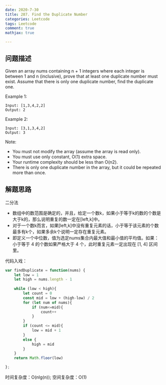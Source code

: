 ```yaml
---
date: 2020-7-30
title: 287. Find the Duplicate Number
categories: Leetcode
tags: Leetcode
comment: true
mathjax: true

---
```


## 问题描述

Given an array nums containing n + 1 integers where each integer is between 1 and n (inclusive), prove that at least one duplicate number must exist. Assume that there is only one duplicate number, find the duplicate one.

Example 1:
```
Input: [1,3,4,2,2]
Output: 2
```

Example 2:

```
Input: [3,1,3,4,2]
Output: 3
```
<!--more-->
Note:

- You must not modify the array (assume the array is read only).
- You must use only constant, O(1) extra space.
- Your runtime complexity should be less than O(n2).
- There is only one duplicate number in the array, but it could be repeated more than once.

## 解题思路

二分法

- 数组中的数范围是确定的，并且，给定一个数k，如果小于等于k的数的个数是大于k的，那么说明重复的数一定在[left,k]中。
- 对于一个数k而言，如果[left,k]中没有重复元素的话，小于等于该元素的个数最多有k个，如果多余k个说明一定存在重复元素。
- 即定义一个中位数，值为选定nums集合内最大值和最小值的平均值。如果：小于等于 4 的个数如果严格大于 4 个，此时重复元素一定出现在 [1, 4] 区间里。

代码入戏：

```JavaScript
var findDuplicate = function(nums) {
    let low = 1
    let high = nums.length - 1
    
    while (low < high){
        let count = 0
        const mid = low + (high-low) / 2
        for (let num of nums){
            if (num<=mid){
                count++
            }
        }
        if (count <= mid){
            low = mid + 1
        }
        else {
            high = mid
        }
    }
    return Math.floor(low)

};
```
时间复杂度：O(nlg(n));
空间复杂度：O(1)


